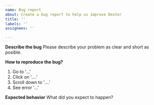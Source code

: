 ```yaml
---
name: Bug report
about: Create a bug report to help us improve Dexter
title: ''
labels: ''
assignees: ''

---
```


**Describe the bug**
Please describe your problem as clear and short as posible.

**How to reproduce the bug?**
1. Go to '...'
2. Click on '....'
3. Scroll down to '....'
4. See error '...'

**Expected behavior**
What did you expect to happen?
